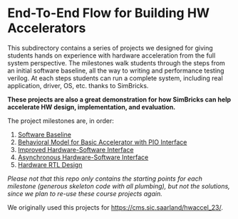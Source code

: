 # End-To-End Flow for Building HW Accelerators

This subdirectory contains a series of projects we designed for giving students
hands on experience with hardware acceleration from the full system perspective.
The milestones walk students through the steps from an initial software
baseline, all the way to writing and performance testing verilog. At each steps
students can run a complete system, including real application, driver, OS, etc.
thanks to SimBricks.

**These projects are also a great demonstration for how SimBricks can help
accelerate HW design, implementation, and evaluation.**

The project milestones are, in order:
1. [Software Baseline](ms1/README.md)
2. [Behavioral Model for Basic Accelerator with PIO Interface](ms2/README.md)
3. [Improved Hardware-Software Interface](ms3/README.md)
4. [Asynchronous Hardware-Software Interface](ms4/README.md)
5. [Hardware RTL Design](ms5/README.md)

*Please not that this repo only contains the starting points for each
milestone (generous skeleton code with all plumbing), but not the solutions,
since we plan to re-use these course projects again.*

We originally used this projects for https://cms.sic.saarland/hwaccel_23/.